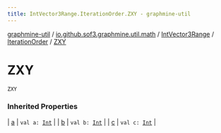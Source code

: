 ```yaml
---
title: IntVector3Range.IterationOrder.ZXY - graphmine-util
---
```


[graphmine-util](../../../index.html) / [io.github.sof3.graphmine.util.math](../../index.html) / [IntVector3Range](../index.html) / [IterationOrder](index.html) / [ZXY](./-z-x-y.html)

# ZXY

`ZXY`

### Inherited Properties

| [a](a.html) | `val a: `[`Int`](https://kotlinlang.org/api/latest/jvm/stdlib/kotlin/-int/index.html) |
| [b](b.html) | `val b: `[`Int`](https://kotlinlang.org/api/latest/jvm/stdlib/kotlin/-int/index.html) |
| [c](c.html) | `val c: `[`Int`](https://kotlinlang.org/api/latest/jvm/stdlib/kotlin/-int/index.html) |

